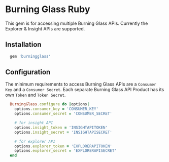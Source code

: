 # Burning Glass Ruby

This gem is for accessing multiple Burning Glass APIs. Currently the Explorer & Insight APIs are supported.

## Installation

```ruby
  gem 'burningglass'
```

## Configuration

The minimum requirements to access Burning Glass APIs are a `Consumer Key` and a `Consumer Secret`. Each separate Burning Glass API Product has its own `Token` and `Token Secret`.

```ruby
  BurningGlass.configure do |options|
    options.consumer_key = 'CONSUMER_KEY'
    options.consumer_secret = 'CONSUMER_SECRET'

    # for insight API
    options.insight_token = 'INSIGHTAPITOKEN'
    options.insight_secret = 'INSIGHTAPISECRET'

    # for explorer API
    options.explorer_token = 'EXPLORERAPITOKEN'
    options.explorer_secret = 'EXPLORERAPISECRET'
  end
```

